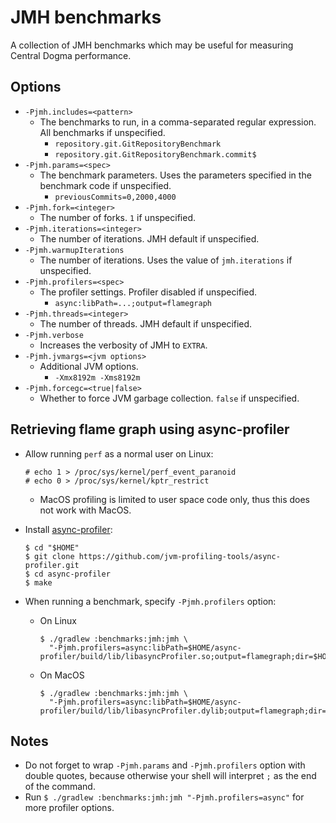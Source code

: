 # JMH benchmarks

A collection of JMH benchmarks which may be useful for measuring Central Dogma performance.

## Options

- `-Pjmh.includes=<pattern>`
  - The benchmarks to run, in a comma-separated regular expression. All benchmarks if unspecified.
    - `repository.git.GitRepositoryBenchmark`
    - `repository.git.GitRepositoryBenchmark.commit$`
- `-Pjmh.params=<spec>`
  - The benchmark parameters. Uses the parameters specified in the benchmark code if unspecified.
    - `previousCommits=0,2000,4000`
- `-Pjmh.fork=<integer>`
  - The number of forks. `1` if unspecified.
- `-Pjmh.iterations=<integer>`
  - The number of iterations. JMH default if unspecified.
- `-Pjmh.warmupIterations`
  - The number of iterations. Uses the value of `jmh.iterations` if unspecified.
- `-Pjmh.profilers=<spec>`
  - The profiler settings. Profiler disabled if unspecified.
    - `async:libPath=...;output=flamegraph`
- `-Pjmh.threads=<integer>`
  - The number of threads. JMH default if unspecified.
- `-Pjmh.verbose`
  - Increases the verbosity of JMH to `EXTRA`.
- `-Pjmh.jvmargs=<jvm options>`
  - Additional JVM options.
    - `-Xmx8192m -Xms8192m`
- `-Pjmh.forcegc=<true|false>`
  - Whether to force JVM garbage collection. `false` if unspecified.

## Retrieving flame graph using async-profiler

- Allow running `perf` as a normal user on Linux:
  ```
  # echo 1 > /proc/sys/kernel/perf_event_paranoid
  # echo 0 > /proc/sys/kernel/kptr_restrict
  ```
  - MacOS profiling is limited to user space code only, thus this does not work with MacOS.

- Install [async-profiler](https://github.com/jvm-profiling-tools/async-profiler):
  ```
  $ cd "$HOME"
  $ git clone https://github.com/jvm-profiling-tools/async-profiler.git
  $ cd async-profiler
  $ make
  ```

- When running a benchmark, specify `-Pjmh.profilers` option:
  - On Linux
    ```
    $ ./gradlew :benchmarks:jmh:jmh \
      "-Pjmh.profilers=async:libPath=$HOME/async-profiler/build/lib/libasyncProfiler.so;output=flamegraph;dir=$HOME/result"
    ```
  - On MacOS
    ```
    $ ./gradlew :benchmarks:jmh:jmh \
      "-Pjmh.profilers=async:libPath=$HOME/async-profiler/build/lib/libasyncProfiler.dylib;output=flamegraph;dir=$HOME/result"
    ```

## Notes

- Do not forget to wrap `-Pjmh.params` and `-Pjmh.profilers` option with double quotes, because otherwise your
  shell will interpret `;` as the end of the command.
- Run `$ ./gradlew :benchmarks:jmh:jmh "-Pjmh.profilers=async"` for more profiler options.
